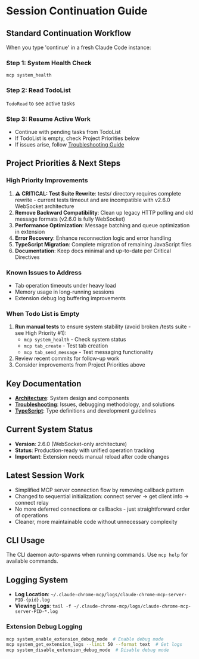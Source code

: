 # Session Continuation Guide

## Standard Continuation Workflow

When you type 'continue' in a fresh Claude Code instance:

### Step 1: System Health Check
`mcp system_health`

### Step 2: Read TodoList  
`TodoRead` to see active tasks

### Step 3: Resume Active Work
- Continue with pending tasks from TodoList
- If TodoList is empty, check Project Priorities below
- If issues arise, follow [Troubleshooting Guide](TROUBLESHOOTING.md#debugging-methodology)

## Project Priorities & Next Steps

### High Priority Improvements
1. **⚠️ CRITICAL: Test Suite Rewrite**: tests/ directory requires complete rewrite - current tests timeout and are incompatible with v2.6.0 WebSocket architecture
2. **Remove Backward Compatibility**: Clean up legacy HTTP polling and old message formats (v2.6.0 is fully WebSocket)
3. **Performance Optimization**: Message batching and queue optimization in extension
4. **Error Recovery**: Enhance reconnection logic and error handling  
5. **TypeScript Migration**: Complete migration of remaining JavaScript files
6. **Documentation**: Keep docs minimal and up-to-date per Critical Directives

### Known Issues to Address
- Tab operation timeouts under heavy load
- Memory usage in long-running sessions
- Extension debug log buffering improvements

### When Todo List is Empty
1. **Run manual tests** to ensure system stability (avoid broken /tests suite - see High Priority #1):
   - `mcp system_health` - Check system status
   - `mcp tab_create` - Test tab creation
   - `mcp tab_send_message` - Test messaging functionality
2. Review recent commits for follow-up work
3. Consider improvements from Project Priorities above

## Key Documentation
- **[Architecture](ARCHITECTURE.md)**: System design and components
- **[Troubleshooting](TROUBLESHOOTING.md)**: Issues, debugging methodology, and solutions  
- **[TypeScript](TYPESCRIPT.md)**: Type definitions and development guidelines

## Current System Status
- **Version**: 2.6.0 (WebSocket-only architecture)
- **Status**: Production-ready with unified operation tracking
- **Important**: Extension needs manual reload after code changes

## Latest Session Work
- Simplified MCP server connection flow by removing callback pattern
- Changed to sequential initialization: connect server → get client info → connect relay
- No more deferred connections or callbacks - just straightforward order of operations
- Cleaner, more maintainable code without unnecessary complexity

## CLI Usage
The CLI daemon auto-spawns when running commands. Use `mcp help` for available commands.

## Logging System
- **Log Location**: `~/.claude-chrome-mcp/logs/claude-chrome-mcp-server-PID-{pid}.log`
- **Viewing Logs**: `tail -f ~/.claude-chrome-mcp/logs/claude-chrome-mcp-server-PID-*.log`

### Extension Debug Logging
```bash
mcp system_enable_extension_debug_mode  # Enable debug mode
mcp system_get_extension_logs --limit 50 --format text  # Get logs
mcp system_disable_extension_debug_mode  # Disable debug mode
```

